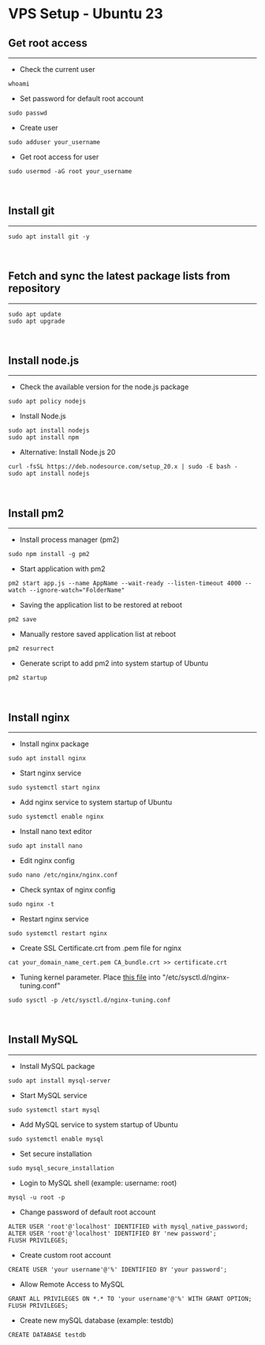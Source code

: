 # VPS Setup - Ubuntu 23


## Get root access
---
- Check the current user
```
whoami
```

- Set password for default root account
```
sudo passwd
```

- Create user
```
sudo adduser your_username
```

- Get root access for user
```
sudo usermod -aG root your_username
```

&nbsp;

## Install git
---
```
sudo apt install git -y
```

&nbsp;

## Fetch and sync the latest package lists from repository
---
```
sudo apt update
sudo apt upgrade
```

&nbsp;

## Install node.js
---
- Check the available version for the node.js package
```
sudo apt policy nodejs
```

- Install Node.js
```
sudo apt install nodejs
sudo apt install npm
```

- Alternative: Install Node.js 20
```
curl -fsSL https://deb.nodesource.com/setup_20.x | sudo -E bash -
sudo apt install nodejs
```

&nbsp;

## Install pm2
---
- Install process manager (pm2)
```
sudo npm install -g pm2
```

- Start application with pm2
```
pm2 start app.js --name AppName --wait-ready --listen-timeout 4000 --watch --ignore-watch="FolderName"
```

- Saving the application list to be restored at reboot
```
pm2 save
```

- Manually restore saved application list at reboot
```
pm2 resurrect
```

- Generate script to add pm2 into system startup of Ubuntu
```
pm2 startup
```

&nbsp;

## Install nginx
---
- Install nginx package
```
sudo apt install nginx
```

- Start nginx service
```
sudo systemctl start nginx
```

- Add nginx service to system startup of Ubuntu
```
sudo systemctl enable nginx
```

- Install nano text editor
```
sudo apt install nano
```

- Edit nginx config
```
sudo nano /etc/nginx/nginx.conf
```

- Check syntax of nginx config
```
sudo nginx -t
```

- Restart nginx service
```
sudo systemctl restart nginx
```

- Create SSL Certificate.crt from .pem file for nginx
```
cat your_domain_name_cert.pem CA_bundle.crt >> certificate.crt
```

- Tuning kernel parameter. Place [this file](https://github.com/AnthonyGunardi/Linux-kernel-config) into "/etc/sysctl.d/nginx-tuning.conf"
```
sudo sysctl -p /etc/sysctl.d/nginx-tuning.conf
```

&nbsp;

## Install MySQL
---
- Install MySQL package
```
sudo apt install mysql-server
```

- Start MySQL service
```
sudo systemctl start mysql
```

- Add MySQL service to system startup of Ubuntu
```
sudo systemctl enable mysql
```

- Set secure installation
```
sudo mysql_secure_installation
```

- Login to MySQL shell (example: username: root)
```
mysql -u root -p
```

- Change password of default root account
```
ALTER USER 'root'@'localhost' IDENTIFIED with mysql_native_password;
ALTER USER 'root'@'localhost' IDENTIFIED BY 'new password';
FLUSH PRIVILEGES;

```

- Create custom root account
```
CREATE USER 'your username'@'%' IDENTIFIED BY 'your password';
```

- Allow Remote Access to MySQL
```
GRANT ALL PRIVILEGES ON *.* TO 'your username'@'%' WITH GRANT OPTION;
FLUSH PRIVILEGES;
```

- Create new mySQL database (example: testdb)
```
CREATE DATABASE testdb
```
